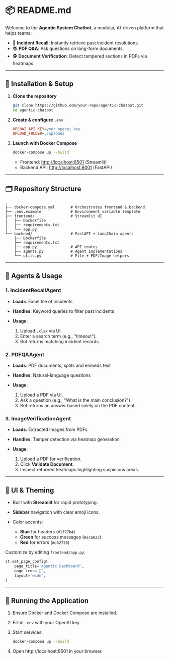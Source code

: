 # 📦 README.md

Welcome to the **Agentic System Chatbot**, a modular, AI-driven platform that helps teams:

* 🚀 **Incident Recall**: Instantly retrieve past incident resolutions.
* 📚 **PDF Q\&A**: Ask questions on long-form documents.
* 🕵️ **Document Verification**: Detect tampered sections in PDFs via heatmaps.

---

## 🔧 Installation & Setup

1. **Clone the repository**

   ```bash
   git clone https://github.com/your-repo/agentic-chatbot.git
   cd agentic-chatbot
   ```

2. **Create & configure** `.env`

   ```ini
   OPENAI_API_KEY=your_openai_key
   UPLOAD_FOLDER=./uploads
   ```

3. **Launch with Docker Compose**

   ```bash
   docker-compose up --build
   ```

   * Frontend: [http://localhost:8501](http://localhost:8501) (Streamlit)
   * Backend API: [http://localhost:8001](http://localhost:8001) (FastAPI)

---

## 🗂️ Repository Structure

```plaintext
.
├── docker-compose.yml       # Orchestrates frontend & backend
├── .env.example             # Environment variable template
├── frontend/                # Streamlit UI
│   ├── Dockerfile
│   ├── requirements.txt
│   └── app.py
└── backend/                 # FastAPI + LangChain agents
    ├── Dockerfile
    ├── requirements.txt
    ├── app.py               # API routes
    ├── agents.py            # Agent implementations
    └── utils.py             # File + PDF/Image helpers
```

---

## 🧠 Agents & Usage

### 1. IncidentRecallAgent

* **Loads**: Excel file of incidents
* **Handles**: Keyword queries to filter past incidents
* **Usage**:

  1. Upload `.xlsx` via UI.
  2. Enter a search term (e.g., "timeout").
  3. Bot returns matching incident records.

### 2. PDFQAAgent

* **Loads**: PDF documents, splits and embeds text
* **Handles**: Natural-language questions
* **Usage**:

  1. Upload a PDF via UI.
  2. Ask a question (e.g., "What is the main conclusion?").
  3. Bot returns an answer based solely on the PDF content.

### 3. ImageVerificationAgent

* **Loads**: Extracted images from PDFs
* **Handles**: Tamper detection via heatmap generation
* **Usage**:

  1. Upload a PDF for verification.
  2. Click **Validate Document**.
  3. Inspect returned heatmaps highlighting suspicious areas.

---

## 🎨 UI & Theming

* Built with **Streamlit** for rapid prototyping.
* **Sidebar** navigation with clear emoji icons.
* Color accents:

  * **Blue** for headers (`#1f77b4`)
  * **Green** for success messages (`#2ca02c`)
  * **Red** for errors (`#d62728`)

Customize by editing `frontend/app.py`:

```python
st.set_page_config(
    page_title='Agentic Dashboard',
    page_icon='🤖',
    layout='wide',
)
```

---

## 🚀 Running the Application

1. Ensure Docker and Docker Compose are installed.

2. Fill in `.env` with your OpenAI key.

3. Start services:

   ```bash
   docker-compose up --build
   ```

4. Open http\://localhost:8501 in your browser.
